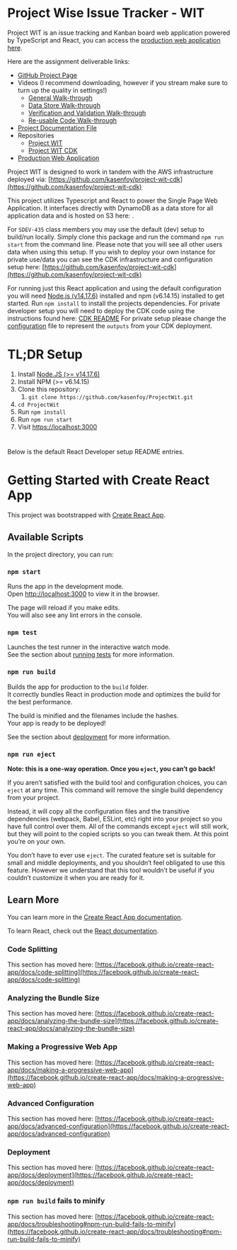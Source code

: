 # Project Wise Issue Tracker - WIT

Project WIT is an issue tracking and Kanban board web application powered by TypeScript and React, you can access the [production web application here](http://project-wit-prod-projectwitprod6a34b80a-n86wjljs4umt.s3-website-us-west-2.amazonaws.com/). 

Here are the assignment deliverable links:
* [GitHub Project Page](https://kasenfoy.github.io/ProjectWit/)
* Videos (I recommend downloading, however if you stream make sure to turn up the quality in settings!)
  * [General Walk-through](https://drive.google.com/file/d/1Dsy1Nr68krdW_aXoeW9MGxTf3XF-voyA/view?usp=sharing)
  * [Data Store Walk-through](https://drive.google.com/file/d/1rTqv8rMhPKChyepNWes1x__uLY0vWyVK/view?usp=sharing)
  * [Verification and Validation Walk-through](https://drive.google.com/file/d/1_Ai48vDItXimy5SfaAqbWaG_TPGJO2aD/view?usp=sharing)
  * [Re-usable Code Walk-through](https://drive.google.com/file/d/1hEGmijSxbgnz9EAuRdEkHl4I6PaQNQZg/view?usp=sharing)
* [Project Documentation File](https://docs.google.com/document/d/11DlfI9OHI27urmIjuD08oBDPBmaIhy9F/edit?usp=sharing&ouid=109654106749511515734&rtpof=true&sd=true)
* Repositories
  * [Project WIT](https://github.com/kasenfoy/ProjectWit) 
  * [Project WIT CDK](https://github.com/kasenfoy/project-wit-cdk)
* [Production Web Application](http://project-wit-prod-projectwitprod6a34b80a-n86wjljs4umt.s3-website-us-west-2.amazonaws.com/)


Project WIT is designed to work in tandem with the AWS infrastructure deployed via: [https://github.com/kasenfoy/project-wit-cdk](https://github.com/kasenfoy/project-wit-cdk)

This project utilizes Typescript and React to power the Single Page Web Application. It interfaces directly with DynamoDB as a data store for all application data and is hosted on S3 here: . 

For ```SDEV-435``` class members you may use the default (dev) setup to build/run locally. Simply clone this package and run the command ```npm run start``` from the command line. Please note that you will see all other users data when using this setup. If you wish to deploy your own instance for private use/data you can see the CDK infrastructure and configuration setup here: [https://github.com/kasenfoy/project-wit-cdk](https://github.com/kasenfoy/project-wit-cdk) 

For running just this React application and using the default configuration you will need [Node.js (v14.17.6)](https://nodejs.org/en/download/) installed and npm (v6.14.15) installed to get started. Run ```npm install``` to install the projects dependencies.
For private developer setup you will need to deploy the CDK code using the instructions found here: [CDK README](https://github.com/kasenfoy/project-wit-cdk/blob/mainline/README.md) 
For private setup please change the [configuration](https://github.com/kasenfoy/ProjectWit/blob/mainline/src/lib/constants.ts) file to represent the ```outputs``` from your CDK deployment.  

# TL;DR Setup
1. Install [Node.JS (>= v14.17.6)](https://nodejs.org/en/download/)
2. Install NPM (>= v6.14.15)
3. Clone this repository:
   1. ```git clone https://github.com/kasenfoy/ProjectWit.git```
4. ```cd ProjectWit```
5. Run ```npm install```
6. Run ```npm run start```
7. Visit [https://localhost:3000](https://localhost:3000) 

# 
Below is the default React Developer setup README entries. 

# Getting Started with Create React App

This project was bootstrapped with [Create React App](https://github.com/facebook/create-react-app).

## Available Scripts

In the project directory, you can run:

### `npm start`

Runs the app in the development mode.\
Open [http://localhost:3000](http://localhost:3000) to view it in the browser.

The page will reload if you make edits.\
You will also see any lint errors in the console.

### `npm test`

Launches the test runner in the interactive watch mode.\
See the section about [running tests](https://facebook.github.io/create-react-app/docs/running-tests) for more information.

### `npm run build`

Builds the app for production to the `build` folder.\
It correctly bundles React in production mode and optimizes the build for the best performance.

The build is minified and the filenames include the hashes.\
Your app is ready to be deployed!

See the section about [deployment](https://facebook.github.io/create-react-app/docs/deployment) for more information.

### `npm run eject`

**Note: this is a one-way operation. Once you `eject`, you can’t go back!**

If you aren’t satisfied with the build tool and configuration choices, you can `eject` at any time. This command will remove the single build dependency from your project.

Instead, it will copy all the configuration files and the transitive dependencies (webpack, Babel, ESLint, etc) right into your project so you have full control over them. All of the commands except `eject` will still work, but they will point to the copied scripts so you can tweak them. At this point you’re on your own.

You don’t have to ever use `eject`. The curated feature set is suitable for small and middle deployments, and you shouldn’t feel obligated to use this feature. However we understand that this tool wouldn’t be useful if you couldn’t customize it when you are ready for it.

## Learn More

You can learn more in the [Create React App documentation](https://facebook.github.io/create-react-app/docs/getting-started).

To learn React, check out the [React documentation](https://reactjs.org/).

### Code Splitting

This section has moved here: [https://facebook.github.io/create-react-app/docs/code-splitting](https://facebook.github.io/create-react-app/docs/code-splitting)

### Analyzing the Bundle Size

This section has moved here: [https://facebook.github.io/create-react-app/docs/analyzing-the-bundle-size](https://facebook.github.io/create-react-app/docs/analyzing-the-bundle-size)

### Making a Progressive Web App

This section has moved here: [https://facebook.github.io/create-react-app/docs/making-a-progressive-web-app](https://facebook.github.io/create-react-app/docs/making-a-progressive-web-app)

### Advanced Configuration

This section has moved here: [https://facebook.github.io/create-react-app/docs/advanced-configuration](https://facebook.github.io/create-react-app/docs/advanced-configuration)

### Deployment

This section has moved here: [https://facebook.github.io/create-react-app/docs/deployment](https://facebook.github.io/create-react-app/docs/deployment)

### `npm run build` fails to minify

This section has moved here: [https://facebook.github.io/create-react-app/docs/troubleshooting#npm-run-build-fails-to-minify](https://facebook.github.io/create-react-app/docs/troubleshooting#npm-run-build-fails-to-minify)
